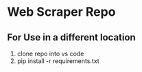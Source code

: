 # Web Scraper Repo

## For Use in a different location
<ol>
  <li>clone repo into vs code</li>
  <li>pip install -r requirements.txt</li>
</ol>
